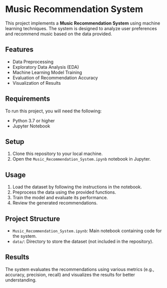 # Music Recommendation System

This project implements a **Music Recommendation System** using machine learning techniques. The system is designed to analyze user preferences and recommend music based on the data provided.

## Features
- Data Preprocessing
- Exploratory Data Analysis (EDA)
- Machine Learning Model Training
- Evaluation of Recommendation Accuracy
- Visualization of Results

## Requirements
To run this project, you will need the following:
- Python 3.7 or higher
- Jupyter Notebook

## Setup
1. Clone this repository to your local machine.
2. Open the `Music_Recommendation_System.ipynb` notebook in Jupyter.

## Usage
1. Load the dataset by following the instructions in the notebook.
2. Preprocess the data using the provided functions.
3. Train the model and evaluate its performance.
4. Review the generated recommendations.

## Project Structure
- `Music_Recommendation_System.ipynb`: Main notebook containing code for the system.
- `data/`: Directory to store the dataset (not included in the repository).

## Results
The system evaluates the recommendations using various metrics (e.g., accuracy, precision, recall) and visualizes the results for better understanding.
